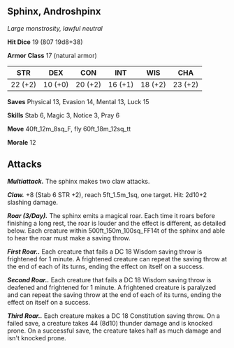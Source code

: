 ## Sphinx, Androshpinx

*Large monstrosity, lawful neutral*

**Hit Dice** 19 (807 19d8+38)

**Armor Class** 17 (natural armor)

| STR     | DEX     | CON     | INT     | WIS     | CHA     |
|---------|---------|---------|---------|---------|---------|
| 22 (+2) | 10 (+0) | 20 (+2) | 16 (+1) | 18 (+2) | 23 (+2) |

**Saves** Physical 13, Evasion 14, Mental 13, Luck 15

**Skills** Stab 6, Magic 3, Notice 3, Pray 6

**Move** 40ft_12m_8sq_F, fly 60ft_18m_12sq_tt

**Morale** 12

## Attacks

***Multiattack.*** The sphinx makes two claw attacks.

***Claw.*** +8 (Stab 6 STR +2), reach 5ft_1.5m_1sq, one target. Hit: 2d10+2 slashing damage.

***Roar (3/Day).*** The sphinx emits a magical roar. Each time it roars before finishing a long rest, the roar is louder and the effect is different, as detailed below. Each creature within 500ft_150m_100sq_FF14t of the sphinx and able to hear the roar must make a saving throw.

***First Roar..*** Each creature that fails a DC 18 Wisdom saving throw is frightened for 1 minute. A frightened creature can repeat the saving throw at the end of each of its turns, ending the effect on itself on a success.

***Second Roar..*** Each creature that fails a DC 18 Wisdom saving throw is deafened and frightened for 1 minute. A frightened creature is paralyzed and can repeat the saving throw at the end of each of its turns, ending the effect on itself on a success.

***Third Roar..*** Each creature makes a DC 18 Constitution saving throw. On a failed save, a creature takes 44 (8d10) thunder damage and is knocked prone. On a successful save, the creature takes half as much damage and isn't knocked prone.

